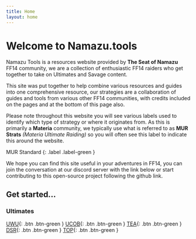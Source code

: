 ```yaml
---
title: Home
layout: home
---
```


# Welcome to Namazu.tools

Namazu Tools is a resources website provided by **The Seat of Namazu** FF14 community, we are a collection of enthusiastic FF14 raiders who get together to take on Ultimates and Savage content. 

This site was put together to help combine various resources and guides into one comprehensive resource, our strategies are a collaboration of guides and tools from various other FF14 communities, with credits included on the pages and at the bottom of this page also.

Please note throughout this website you will see various labels used to identify which type of strategy or where it originates from. As this is primarily a **Materia** community, we typically use what is referred to as **MUR Strats** *(Materia Ultimate Raiding)* so you will often see this label to indicate this around the website.

MUR Standard
{: .label .label-green }

We hope you can find this site useful in your adventures in FF14, you can join the conversation at our discord server with the link below or start contributing to this open-source project following the github link.

## Get started...

### Ultimates
[UWU](/UWU){: .btn .btn-green }
[UCOB](/UCOB){: .btn .btn-green }
[TEA](/TEA){: .btn .btn-green }
[DSR](/DSR){: .btn .btn-green }
[TOP](/TOP){: .btn .btn-green }